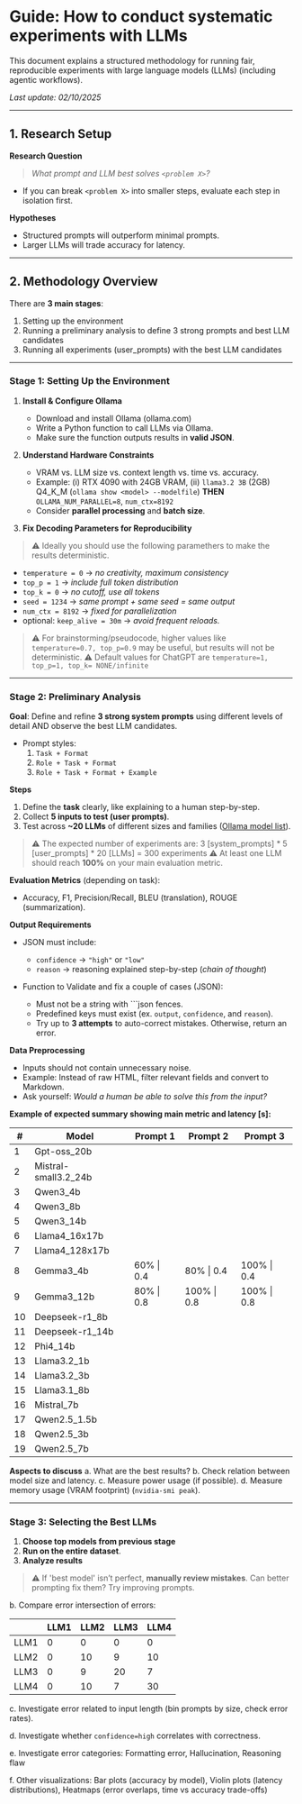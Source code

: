 # Guide: How to conduct systematic experiments with LLMs
This document explains a structured methodology for running fair, reproducible experiments with large language models (LLMs) (including agentic workflows).

*Last update: 02/10/2025*

---

## 1. Research Setup

**Research Question**

> *What prompt and LLM best solves `<problem X>`?*

* If you can break `<problem X>` into smaller steps, evaluate each step in isolation first.

**Hypotheses**

* Structured prompts will outperform minimal prompts.
* Larger LLMs will trade accuracy for latency.

---

## 2. Methodology Overview

There are **3 main stages**:

1. Setting up the environment
2. Running a preliminary analysis to define 3 strong prompts and best LLM candidates
3. Running all experiments (user_prompts) with the best LLM candidates

---

### Stage 1: Setting Up the Environment

1. **Install & Configure Ollama**
   * Download and install Ollama (ollama.com)
   * Write a Python function to call LLMs via Ollama.
   * Make sure the function outputs results in **valid JSON**.

2. **Understand Hardware Constraints**

   * VRAM vs. LLM size vs. context length vs. time vs. accuracy.
   * Example: (i) RTX 4090 with 24GB VRAM, (ii) `llama3.2 3B` (2GB) Q4_K_M (`ollama show <model> --modelfile`) **THEN** `OLLAMA_NUM_PARALLEL=8`, `num_ctx=8192` 
   * Consider **parallel processing** and **batch size**.
  
3. **Fix Decoding Parameters for Reproducibility**
  > ⚠️ Ideally you should use the following paramethers to make the results deterministic.

   - `temperature = 0` → *no creativity, maximum consistency*
   - `top_p = 1` → *include full token distribution*
   - `top_k = 0` → *no cutoff, use all tokens*
   - `seed = 1234` → *same prompt + same seed = same output*
   - `num_ctx = 8192` → *fixed for parallelization*
   - optional:  `keep_alive = 30m` → *avoid frequent reloads.* 
     
   > ⚠️ For brainstorming/pseudocode, higher values like `temperature=0.7, top_p=0.9` may be useful, but results will not be deterministic.
   > ⚠️ Default values for ChatGPT are `temperature=1, top_p=1, top_k= NONE/infinite`
   
---

### Stage 2: Preliminary Analysis

**Goal**: Define and refine **3 strong system prompts** using different levels of detail AND observe the best LLM candidates.

* Prompt styles:
  1. `Task + Format`
  2. `Role + Task + Format`
  3. `Role + Task + Format + Example`

**Steps**

1. Define the **task** clearly, like explaining to a human step-by-step.
2. Collect **5 inputs to test (user prompts)**.
3. Test across **~20 LLMs** of different sizes and families ([Ollama model list](https://ollama.com/search)).

> ⚠️ The expected number of experiments are: 3 [system_prompts] * 5 [user_prompts] * 20 [LLMs] = 300 experiments
> ⚠️ At least one LLM should reach **100%** on your main evaluation metric.

**Evaluation Metrics** (depending on task):

* Accuracy, F1, Precision/Recall, BLEU (translation), ROUGE (summarization).

**Output Requirements**

* JSON must include:
  * `confidence` → `"high"` or `"low"`
  * `reason` → reasoning explained step-by-step (*chain of thought*)

* Function to Validate and fix a couple of cases (JSON):
  * Must not be a string with ```json fences.
  * Predefined keys must exist (ex. `output`, `confidence`, and `reason`).
  * Try up to **3 attempts** to auto-correct mistakes. Otherwise, return an error.

**Data Preprocessing**

* Inputs should not contain unnecessary noise.
* Example: Instead of raw HTML, filter relevant fields and convert to Markdown.
* Ask yourself: *Would a human be able to solve this from the input?*

**Example of expected summary showing main metric and latency [s]:**

| #  | Model                | Prompt 1   | Prompt 2   | Prompt 3   |
|----|----------------------|------------|------------|------------|
| 1  | Gpt-oss_20b          |            |            |            |
| 2  | Mistral-small3.2_24b |            |            |            |
| 3  | Qwen3_4b             |            |            |            |
| 4  | Qwen3_8b             |            |            |            |
| 5  | Qwen3_14b            |            |            |            |
| 6  | Llama4_16x17b        |            |            |            |
| 7  | Llama4_128x17b       |            |            |            |
| 8  | Gemma3_4b            | 60% \| 0.4 | 80% \| 0.4 | 100% \| 0.4|
| 9  | Gemma3_12b           | 80% \| 0.8 | 100% \| 0.8| 100% \| 0.8|
| 10 | Deepseek-r1_8b       |            |            |            |
| 11 | Deepseek-r1_14b      |            |            |            |
| 12 | Phi4_14b             |            |            |            |
| 13 | Llama3.2_1b          |            |            |            |
| 14 | Llama3.2_3b          |            |            |            |
| 15 | Llama3.1_8b          |            |            |            |
| 16 | Mistral_7b           |            |            |            |
| 17 | Qwen2.5_1.5b         |            |            |            |
| 18 | Qwen2.5_3b           |            |            |            |
| 19 | Qwen2.5_7b           |            |            |            |



**Aspects to discuss**
a. What are the best results?
b. Check relation between model size and latency.
c. Measure power usage (if possible).
d. Measure memory usage (VRAM footprint) (`nvidia-smi peak`).

---

### Stage 3: Selecting the Best LLMs

1. **Choose top models from previous stage**
2. **Run on the entire dataset**.
3. **Analyze results**
> ⚠️ If 'best model' isn’t perfect, **manually review mistakes**. Can better prompting fix them? Try improving prompts.

b. Compare error intersection of errors:

   |      | LLM1 | LLM2 | LLM3 | LLM4 |
   | ---- | ---- | ---- | ---- | ---- |
   | LLM1 | 0    | 0    | 0    | 0    |
   | LLM2 | 0    | 10   | 9    | 10   |
   | LLM3 | 0    | 9    | 20   | 7    |
   | LLM4 | 0    | 10   | 7    | 30   |

c. Investigate error related to input length (bin prompts by size, check error rates).

d. Investigate whether `confidence=high` correlates with correctness.

e. Investigate error categories: Formatting error, Hallucination, Reasoning flaw

f. Other visualizations: Bar plots (accuracy by model), Violin plots (latency distributions), Heatmaps (error overlaps, time vs accuracy trade-offs)

